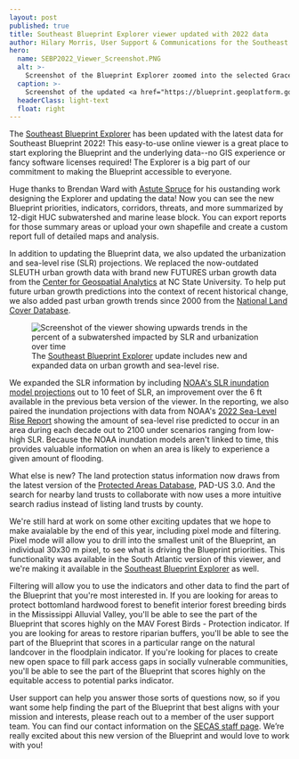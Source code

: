 ```yaml
---
layout: post
published: true
title: Southeast Blueprint Explorer viewer updated with 2022 data
author: Hilary Morris, User Support & Communications for the Southeast Blueprint
hero:
  name: SEBP2022_Viewer_Screenshot.PNG
  alt: >-
    Screenshot of the Blueprint Explorer zoomed into the selected Grace Church Bassett Creek subwatershed in Alabama. Shows a map of the Blueprint priorities and an accompanying pie chart with 47% in highest priority, 35% in high priority, 5% as medium prioritity, 4% as priority connections, and 10% as lower priority.
  caption: >-
    Screenshot of the updated <a href="https://blueprint.geoplatform.gov/southeast/">Southeast Blueprint Explorer</a> viewer showing Blueprint 2022 priorities for a subwatershed in Alabama.
  headerClass: light-text
  float: right
---
```

The [Southeast Blueprint Explorer](https://blueprint.geoplatform.gov/southeast/) has been updated with the latest data for Southeast Blueprint 2022! This easy-to-use online viewer is a great place to start exploring the Blueprint and the underlying data--no GIS experience or fancy software licenses required! The Explorer is a big part of our commitment to making the Blueprint accessible to everyone. 

Huge thanks to Brendan Ward with [Astute Spruce](https://astutespruce.com/) for his oustanding work designing the Explorer and updating the data! Now you can see the new Blueprint priorities, indicators, corridors, threats, and more summarized by 12-digit HUC subwatershed and marine lease block. You can export reports for those summary areas or upload your own shapefile and create a custom report full of detailed maps and analysis.<!--more-->

In addition to updating the Blueprint data, we also updated the urbanization and sea-level rise (SLR) projections. We replaced the now-outdated SLEUTH urban growth data with brand new FUTURES urban growth data from the [Center for Geospatial Analytics](https://cnr.ncsu.edu/geospatial/) at NC State University. To help put future urban growth predictions into the context of recent historical change, we also added past urban growth trends since 2000 from the [National Land Cover Database](https://www.usgs.gov/centers/eros/science/national-land-cover-database).

<figure>
  <img src="{{site.baseurl}}/images/SEBP2022_Viewer_Screenshot_threats.PNG" alt="Screenshot of the viewer showing upwards trends in the percent of a subwatershed impacted by SLR and urbanization over time"/>
  <figcaption>The <a href="https://blueprint.geoplatform.gov/southeast/">Southeast Blueprint Explorer</a> update includes new and expanded data on urban growth and sea-level rise.</figcaption>
</figure>

We expanded the SLR information by including [NOAA's SLR inundation model projections](https://coast.noaa.gov/slr/) out to 10 feet of SLR, an improvement over the 6 ft available in the previous beta version of the viewer. In the reporting, we also paired the inundation projections with data from NOAA's [2022 Sea-Level Rise Report](https://oceanservice.noaa.gov/hazards/sealevelrise/sealevelrise-tech-report.html) showing the amount of sea-level rise predicted to occur in an area during each decade out to 2100 under scenarios ranging from low-high SLR. Because the NOAA inundation models aren't linked to time, this provides valuable information on when an area is likely to experience a given amount of flooding.

What else is new? The land protection status information now draws from the latest version of the [Protected Areas Database](https://www.usgs.gov/programs/gap-analysis-project/science/pad-us-data-overview), PAD-US 3.0. And the search for nearby land trusts to collaborate with now uses a more intuitive search radius instead of listing land trusts by county.

We're still hard at work on some other exciting updates that we hope to make avaialable by the end of this year, including pixel mode and filtering. Pixel mode will allow you to drill into the smallest unit of the Blueprint, an individual 30x30 m pixel, to see what is driving the Blueprint priorities. This functionality was available in the South Atlantic version of this viewer, and we're making it available in the [Southeast Blueprint Explorer](https://blueprint.geoplatform.gov/southeast/) as well.

Filtering will allow you to use the indicators and other data to find the part of the Blueprint that you're most interested in. If you are looking for areas to protect bottomland hardwood forest to benefit interior forest breeding birds in the Mississippi Alluvial Valley, you'll be able to see the part of the Blueprint that scores highly on the MAV Forest Birds - Protection indicator. If you are looking for areas to restore riparian buffers, you'll be able to see the part of the Blueprint that scores in a particular range on the natural landcover in the floodplain indicator. If you're looking for places to create new open space to fill park access gaps in socially vulnerable communities, you'll be able to see the part of the Blueprint that scores highly on the equitable access to potential parks indicator.

User support can help you answer those sorts of questions now, so if you want some help finding the part of the Blueprint that best aligns with your mission and interests, please reach out to a member of the user support team. You can find our contact information on the [SECAS staff page](https://secassoutheast.org/staff). We’re really excited about this new version of the Blueprint and would love to work with you!

